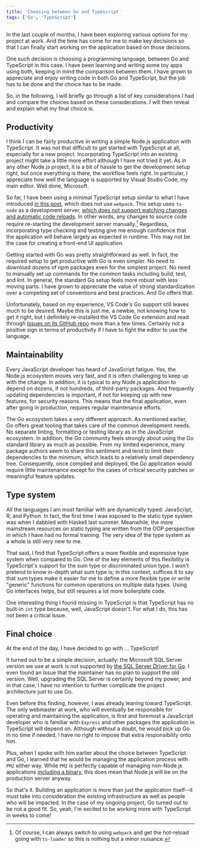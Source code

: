 ```yaml
---
title: 'Choosing between Go and Typescript'
tags: ['Go', 'TypeScript']
---
```


In the last couple of months, I have been exploring various options for my project at work. And the time has come for me to make key decisions so that I can finally start working on the application based on those decisions.

One such decision is choosing a programming language, between Go and TypeScript in this case. I have been learning and writing some toy apps using both, keeping in mind the comparison between them. I have grown to appreciate and enjoy writing code in both Go and TypeScript, but the job has to be done and the choice has to be made.

So, in the following, I will briefly go through a list of key considerations I had and compare the choices based on these considerations. I will then reveal and explain what my final choice is.

## Productivity

I think I can be fairly productive in writing a simple Node.js application with TypeScript. It was not that difficult to get started with TypeScript at all, especially for a new project. Incorporating TypeScript into an existing project might take a little more effort although I have not tried it yet. As in any other Node.js project, it is a bit of hassle to get the development setup right, but once everything is there, the workflow feels right. In particular, I appreciate how well the language is supported by Visual Studio Code, my main editor. Well done, Microsoft.

So far, I have been using a minimal TypeScript setup similar to what I have introduced [in this post](../minimal-typescript-project-setup-for-curious-minds), which does not use `webpack`. This setup uses `ts-node` as a development server, [which does not support watching changes and automatic code reloads](https://github.com/TypeStrong/ts-node#watching-and-restarting). In other words, any changes to source code require re-starting the development server manually.[^1] Regardless, incorporating type checking and testing give me enough confidence that the application will behave largely as expected in runtime. This may not be the case for creating a front-end UI application.

[^1]: Of course, I can always switch to using `webpack` and get the hot-reload going with `ts-loader` so this is nothing but a minor nuisance.

Getting started with Go was pretty straightforward as well. In fact, the required setup to get productive with Go is even simpler. No need to download dozens of npm packages even for the simplest project. No need to manually set up commands for the common tasks including build, test, and lint. In general, the standard Go setup feels more robust with less moving parts. I have grown to appreciate the value of strong standardization over a competing set of conventions and best practices. And Go offers that.

Unfortunately, based on my experience, VS Code's Go support still leaves much to be desired. Maybe this is just me, a newbie, not knowing how to get it right, but I definitely re-installed the VS Code Go extension and read through [Issues on its GitHub repo](https://github.com/microsoft/vscode-go/issues) more than a few times. Certainly not a positive sign in terms of productivity if I have to fight the editor to use the language.

## Maintainability

Every JavaScript developer has heard of JavaScript fatigue. Yes, the Node.js ecosystem moves very fast, and it is often challenging to keep up with the change. In addition, it is typical to any Node.js application to depend on dozens, if not hundreds, of third-party packages. And frequently updating dependencies is important, if not for keeping up with new features, for security reasons. This means that the final application, even after going in production, requires regular maintenance efforts.

The Go ecosystem takes a very different approach. As mentioned earlier, Go offers great tooling that takes care of the common development needs. No separate linting, formatting or testing library as in the JavaScript ecosystem. In addition, the Go community feels strongly about using the Go standard library as much as possible. From my limited experience, many package authors seem to share this sentiment and tend to limit their dependencies to the minimum, which leads to a relatively small dependency tree. Consequently, once complied and deployed, the Go application would require little maintenance except for the cases of critical security patches or meaningful feature updates.

## Type system

All the languages I am most familiar with are dynamically typed: JavaScript, R, and Python. In fact, the first time I was exposed to the static type system was when I dabbled with Haskell last summer. Meanwhile, the more mainstream resources on static typing are written from the OOP perspective in which I have had no formal training. The very idea of the type system as a whole is still very new to me.

That said, I find that TypeScript offers a more flexible and expressive type system when compared to Go. One of the key elements of this flexibility is TypeScript's support for the sum type or discriminated union type. I won't pretend to know in-depth what sum type is; in this context, suffices it to say that sum types make it easier for me to define a more flexible type or write "generic" functions for common operations on multiple data types. Using Go interfaces helps, but still requires a lot more boilerplate code.

One interesting thing I found missing in TypeScript is that TypeScript has no built-in `int` type because, well, JavaScript doesn't. For what I do, this has not been a critical issue.

## Final choice

At the end of the day, I have decided to go with ... TypeScript!

It turned out to be a simple decision, actually: the Microsoft SQL Server version we use at work is not supported by [the SQL Server Driver for Go](https://github.com/denisenkom/go-mssqldb). I even found an Issue that the maintainer has no plan to support the old version. Well, upgrading the SQL Server is certainly beyond my power, and in that case, I have no intention to further complicate the project architecture just to use Go.

Even before this finding, however, I was already leaning toward TypeScript. The only webmaster at work, who will eventually be responsible for operating and maintaining the application, is first and foremost a JavaScript developer who is familiar with `Express` and other packages the application in TypeScript will depend on. Although without a doubt, he would pick up Go in no time if needed, I have no right to impose that extra responsibility onto him.

Plus, when I spoke with him earlier about the choice between TypeScript and Go, I learned that he would be managing the application process with `PM2` either way. While `PM2` is perfectly capable of managing non-Node.js applications [including a binary](https://pm2.keymetrics.io/docs/usage/process-management/#binary-code-execution), this does mean that Node.js will be on the production server anyway.

So that's it. Building an application is more than just the application itself--it must take into consideration the existing infrastructure as well as people who will be impacted. In the case of my ongoing project, Go turned out to be not a good fit. So, yeah, I'm excited to be working more with TypeScript in weeks to come!
